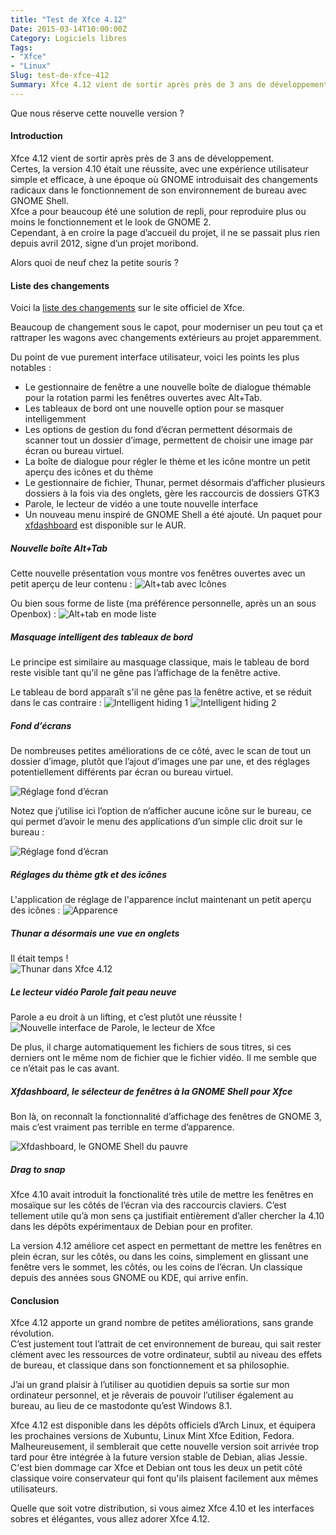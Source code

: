```yaml
---
title: "Test de Xfce 4.12"
Date: 2015-03-14T10:00:00Z
Category: Logiciels libres
Tags: 
- "Xfce"
- "Linux"
Slug: test-de-xfce-412
Summary: Xfce 4.12 vient de sortir après près de 3 ans de développement.
---
```

Que nous réserve cette nouvelle version ?

#### Introduction

Xfce 4.12 vient de sortir après près de 3 ans de développement.  
Certes, la version 4.10 était une réussite, avec une expérience utilisateur simple et efficace, à une époque
où GNOME introduisait des changements radicaux dans le fonctionnement de son environnement de bureau avec GNOME Shell.  
Xfce a pour beaucoup été une solution de repli, pour reproduire plus ou moins le fonctionnement et le look de GNOME 2.  
Cependant, à en croire la page d’accueil du projet, il ne se passait plus rien depuis avril 2012, signe d’un projet moribond.

Alors quoi de neuf chez la petite souris ?

#### Liste des changements

Voici la [liste des changements](http://xfce.org/download/changelogs/4.12) sur le site officiel de Xfce.

Beaucoup de changement sous le capot, pour moderniser un peu tout ça et rattraper les wagons avec changements
extérieurs au projet apparemment.

Du point de vue purement interface utilisateur, voici les points les plus notables :

* Le gestionnaire de fenêtre a une nouvelle boîte de dialogue thémable pour la rotation parmi les fenêtres ouvertes avec Alt+Tab.
* Les tableaux de bord ont une nouvelle option pour se masquer intelligemment
* Les options de gestion du fond d’écran permettent désormais de scanner tout un dossier d’image, permettent de choisir une image par écran ou bureau virtuel.
* La boîte de dialogue pour régler le thème et les icône montre un petit aperçu des icônes et du thème
* Le gestionnaire de fichier, Thunar, permet désormais d’afficher plusieurs dossiers à la fois via des onglets, gère les raccourcis de dossiers GTK3
* Parole, le lecteur de vidéo a une toute nouvelle interface
* Un nouveau menu inspiré de GNOME Shell a été ajouté. Un paquet pour [xfdashboard](https://aur.archlinux.org/packages/xfdashboard) est disponible sur le AUR.

##### Nouvelle boîte Alt+Tab
Cette nouvelle présentation vous montre vos fenêtres ouvertes avec un petit aperçu de leur contenu :
![Alt+tab avec Icônes](/img/xfce412/xfce4-alt-tab-icones.png)

Ou bien sous forme de liste (ma préférence personnelle, après un an sous Openbox) :
![Alt+tab en mode liste](/img/xfce412/xfce4-alt-tab-liste.png)

##### Masquage intelligent des tableaux de bord

Le principe est similaire au masquage classique, mais le tableau de bord reste visible tant qu’il ne gêne pas l’affichage de la fenêtre active.

Le tableau de bord apparaît s'il ne gêne pas la fenêtre active, et se réduit dans le cas contraire :
![Intelligent hiding 1](/img/xfce412/xfce4-intelli-hide1.png) ![Intelligent hiding 2](/img/xfce412/xfce4-intelli-hide2.png)

##### Fond d’écrans

De nombreuses petites améliorations de ce côté, avec le scan de tout un dossier d’image, plutôt que l’ajout d’images une par une,
et des réglages potentiellement différents par écran ou bureau virtuel.

![Réglage fond d’écran](/img/xfce412/xfce4-fond-d-ecran.png)  

Notez que j’utilise ici l’option de n’afficher aucune icône sur le bureau, ce qui permet d’avoir le menu des applications d’un
simple clic droit sur le bureau :

![Réglage fond d’écran](/img/xfce412/xfce4-clic-droit-menu.png)  

##### Réglages du thème gtk et des icônes

L'application de réglage de l'apparence inclut maintenant un petit aperçu des icônes :
![Apparence](/img/xfce412/xfce4-apparence.png)  

##### Thunar a désormais une vue en onglets

Il était temps !  
![Thunar dans Xfce 4.12](/img/xfce412/xfce4-thunar.png)  

##### Le lecteur vidéo Parole fait peau neuve

Parole a eu droit à un lifting, et c’est plutôt une réussite !  
![Nouvelle interface de Parole, le lecteur de Xfce](/img/xfce412/xfce4-parole.png)

De plus, il charge automatiquement les fichiers de sous titres, si ces derniers ont le même nom de fichier que le fichier vidéo. Il me semble que ce n’était pas le cas avant.

##### Xfdashboard, le sélecteur de fenêtres à la GNOME Shell pour Xfce

Bon là, on reconnaît la fonctionnalité d’affichage des fenêtres de GNOME 3, mais c’est vraiment pas terrible en terme d’apparence.

![Xfdashboard, le GNOME Shell du pauvre](/img/xfce412/xfce4-xfdashboard.png)

##### Drag to snap

Xfce 4.10 avait introduit la fonctionalité très utile de mettre les fenêtres en mosaïque sur les côtés de l’écran via des raccourcis claviers. C’est tellement utile qu’à mon sens ça justifiait entièrement d’aller chercher la 4.10 dans les dépôts expérimentaux de Debian pour en profiter.

La version 4.12 améliore cet aspect en permettant de mettre les fenêtres en plein écran, sur les côtés, ou dans les coins, simplement en glissant une fenêtre vers le sommet, les côtés, ou les coins de l’écran. Un classique depuis des années sous GNOME ou KDE, qui arrive enfin.

#### Conclusion

Xfce 4.12 apporte un grand nombre de petites améliorations, sans grande révolution.  
C’est justement tout l’attrait de cet environnement de bureau, qui sait rester clément avec les ressources de votre ordinateur, subtil au niveau des effets de bureau, et classique dans son fonctionnement et sa philosophie.

J’ai un grand plaisir à l’utiliser au quotidien depuis sa sortie sur mon ordinateur personnel, et je rêverais de pouvoir l’utiliser également au bureau, au lieu de ce mastodonte qu’est Windows 8.1.

Xfce 4.12 est disponible dans les dépôts officiels d’Arch Linux, et équipera les prochaines versions de Xubuntu, Linux Mint Xfce Edition, Fedora. Malheureusement, il semblerait que cette nouvelle version soit arrivée trop tard pour être intégrée à la future version stable de Debian, alias Jessie. C'est bien dommage car Xfce et Debian ont tous les deux un petit côté classique voire conservateur qui font qu'ils plaisent facilement aux mêmes utilisateurs.

Quelle que soit votre distribution, si vous aimez Xfce 4.10 et les interfaces sobres et élégantes, vous allez adorer Xfce 4.12.
